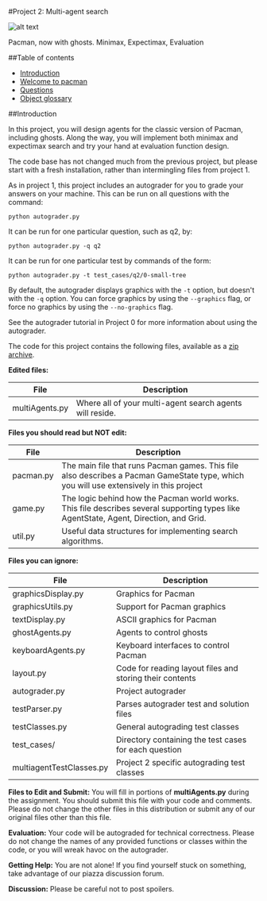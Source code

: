 #Project 2: Multi-agent search 

![alt text](https://s3-us-west-2.amazonaws.com/cs188websitecontent/projects/release/multiagent/v1/004/pacman_multi_agent.png "Pacman")

Pacman, now with ghosts.
Minimax, Expectimax,
Evaluation

##Table of contents
 * [Introduction](#introduction)
 * [Welcome to pacman](#welcome-to-pacman)
 * [Questions](#questions)
 * [Object glossary](#object-glossary)

##Introduction

In this project, you will design agents for the classic version of Pacman, including ghosts. Along the way, you will implement both minimax and expectimax search and try your hand at evaluation function design.

The code base has not changed much from the previous project, but please start with a fresh installation, rather than intermingling files from project 1.

As in project 1, this project includes an autograder for you to grade your answers on your machine. This can be run on all questions with the command:

    python autograder.py
  
It can be run for one particular question, such as q2, by:

    python autograder.py -q q2
    
It can be run for one particular test by commands of the form:

    python autograder.py -t test_cases/q2/0-small-tree
    
By default, the autograder displays graphics with the `-t` option, but doesn't with the `-q` option. You can force graphics by using the `--graphics` flag, or force no graphics by using the `--no-graphics` flag.

See the autograder tutorial in Project 0 for more information about using the autograder.

The code for this project contains the following files, available as a [zip archive](https://s3-us-west-2.amazonaws.com/cs188websitecontent/projects/release/multiagent/v1/004/multiagent.zip).

**Edited files:**

|   File   |  Description   |
|----------|----------------|
|multiAgents.py	|Where all of your multi-agent search agents will reside.|

**Files you should read but NOT edit:**

|   File   |  Description   |
|----------|----------------|
|pacman.py	|The main file that runs Pacman games. This file also describes a Pacman GameState type, which you will use extensively in this project|
|game.py	|The logic behind how the Pacman world works. This file describes several supporting types like AgentState, Agent, Direction, and Grid.|
|util.py	|Useful data structures for implementing search algorithms.|

**Files you can ignore:**

|   File   |  Description   |
|----------|----------------|
|graphicsDisplay.py	|Graphics for Pacman|
|graphicsUtils.py	|Support for Pacman graphics|
|textDisplay.py	|ASCII graphics for Pacman|
|ghostAgents.py	|Agents to control ghosts|
|keyboardAgents.py	|Keyboard interfaces to control Pacman|
|layout.py	|Code for reading layout files and storing their contents|
|autograder.py	|Project autograder|
|testParser.py	|Parses autograder test and solution files|
|testClasses.py	|General autograding test classes|
|test_cases/	|Directory containing the test cases for each question|
|multiagentTestClasses.py	|Project 2 specific autograding test classes|

**Files to Edit and Submit:** You will fill in portions of **multiAgents.py** during the assignment. You should submit this file with your code and comments. Please do not change the other files in this distribution or submit any of our original files other than this file.

**Evaluation:** Your code will be autograded for technical correctness. Please do not change the names of any provided functions or classes within the code, or you will wreak havoc on the autograder.

**Getting Help:** You are not alone! If you find yourself stuck on something, take advantage of our piazza discussion forum.

**Discussion:** Please be careful not to post spoilers.

